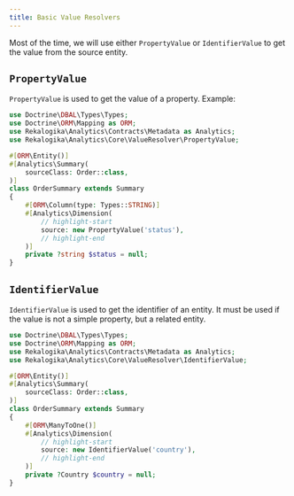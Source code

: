 ```yaml
---
title: Basic Value Resolvers
---
```


Most of the time, we will use either `PropertyValue` or
`IdentifierValue` to get the value from the source entity.

## `PropertyValue`

`PropertyValue` is used to get the value of a property. Example:

```php
use Doctrine\DBAL\Types\Types;
use Doctrine\ORM\Mapping as ORM;
use Rekalogika\Analytics\Contracts\Metadata as Analytics;
use Rekalogika\Analytics\Core\ValueResolver\PropertyValue;

#[ORM\Entity()]
#[Analytics\Summary(
    sourceClass: Order::class,
)]
class OrderSummary extends Summary
{
    #[ORM\Column(type: Types::STRING)]
    #[Analytics\Dimension(
        // highlight-start
        source: new PropertyValue('status'),
        // highlight-end
    )]
    private ?string $status = null;
}
```

## `IdentifierValue`

`IdentifierValue` is used to get the identifier of an entity. It must be used if
the value is not a simple property, but a related entity.

```php
use Doctrine\DBAL\Types\Types;
use Doctrine\ORM\Mapping as ORM;
use Rekalogika\Analytics\Contracts\Metadata as Analytics;
use Rekalogika\Analytics\Core\ValueResolver\IdentifierValue;

#[ORM\Entity()]
#[Analytics\Summary(
    sourceClass: Order::class,
)]
class OrderSummary extends Summary
{
    #[ORM\ManyToOne()]
    #[Analytics\Dimension(
        // highlight-start
        source: new IdentifierValue('country'),
        // highlight-end
    )]
    private ?Country $country = null;
}
```